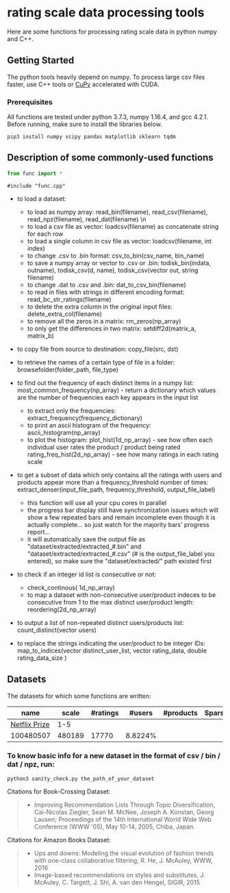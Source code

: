 # rating scale data processing tools

Here are some functions for processing rating scale data in python numpy and C++.

## Getting Started

The python tools heavily depend on numpy. To process large csv files faster, use C++ tools or [CuPy](https://docs-cupy.chainer.org/en/stable/) accelerated with CUDA.
### Prerequisites
All functions are tested under python 3.7.3, numpy 1.16.4, and gcc 4.2.1.
Before running, make sure to install the libraries below. 
```
pip3 install numpy scipy pandas matplotlib sklearn tqdm
```

## Description of some commonly-used functions
```python
from func import *
```
```
#include "func.cpp"
```
* to load a dataset:
    * to load as numpy array:
        read_bin(filename),  read_csv(filename),  read_npz(filename),  read_dat(filename) \n
    * to load a csv file as vector<string>:
        loadcsv(filename) as concatenate string for each row 
    * to load a single column in csv file as vector<string>:
        loadcsv(filename, int index) 
    * to change .csv to .bin format:
        csv_to_bin(csv_name, bin_name)
    * to save a numpy array or vector<string> to .csv or .bin:
        todisk_bin(indata, outname), todisk_csv(d, name), todisk_csv(vector<string> out, string filename)
    * to change .dat to .csv and .bin:
        dat_to_csv_bin(filename)
    * to read in files with strings in different encoding format:
        read_bc_str_ratings(filename)
    * to delete the extra column in the original input files:
        delete_extra_col(filename)
    * to remove all the zeros in a matrix:
        rm_zeros(np_array)
    * to only get the differences in two matrix:
        setdiff2d(matrix_a, matrix_b)
        
* to copy file from source to destination:
        copy_file(src, dst)
        
* to retrieve the names of a certain type of file in a folder:
        browsefolder(folder_path, file_type)
        
* to find out the frequency of each distinct items in a numpy list:
        most_common_frequency(np_array) - return a dictionary which values are the number of frequencies each key appears in the input list
    * to extract only the frequencies:
        extract_frequency(frequency_dictionary)
    * to print an ascii histogram of the frequency:
        ascii_histogram(np_array)
    * to plot the histogram:
        plot_hist(1d_np_array) - see how often each individual user rates the product / product being rated
        rating_freq_hist(2d_np_array) - see how many ratings in each rating scale

* to get a subset of data which only contains all the ratings with users and products appear more than a frequency_threshold number of times:
     extract_denser(input_file_path, frequency_threshold, output_file_label)
    * this function will use all your cpu cores in parallel
    * the progress bar display still have synchronization issues which will show a few repeated bars and remain incomplete even though it is actually complete... so just watch for the majority bars' progress report...
    * it will automatically save the output file as "dataset/extracted/extracted_#.bin" and "dataset/extracted/extracted_#.csv" (# is the output_file_label you entered), so make sure the "dataset/extracted/" path existed first

* to check if an integer id list is consecutive or not:
    * check_continous( 1d_np_array)
    * to map a dataset with non-consecutive user/product indeces to be consecutive from 1 to the max distinct user/product length:
        reordering(2d_np_array)

* to output a list of non-repeated distinct users/products list:
     count_distinct(vector<string> users)

* to replace the strings indicating the user/product to be integer IDs:
        map_to_indices(vector<string> distinct_user_list, vector<string> rating_data, double rating_data_size )


## Datasets
The datasets for which some functions are written:

| name    |  scale |  #ratings | #users  |  #products | Sparsity |
| ------------- | ------------- | ------------- |------------- |------------- |------------- |
| [Netflix Prize](https://www.kaggle.com/netflix-inc/netflix-prize-data) | 1-5   |
| 100480507   | 480189  |17770  | 8.8224%  |


### To know basic info for a new dataset in the format of csv / bin / dat / npz, run:
```
python3 sanity_check.py the_path_of_your_dataset
```

Citations for Book-Crossing Dataset:
> * Improving Recommendation Lists Through Topic Diversification,   Cai-Nicolas Ziegler, Sean M. McNee, Joseph A. Konstan, Georg Lausen; Proceedings of the 14th International World Wide Web Conference (WWW '05), May 10-14, 2005, Chiba, Japan.

Citations for Amazon Books Dataset:
> * Ups and downs: Modeling the visual evolution of fashion trends with one-class collaborative filtering,  R. He, J. McAuley,  WWW, 2016
>  * Image-based recommendations on styles and substitutes,  J. McAuley, C. Targett, J. Shi, A. van den Hengel,  SIGIR, 2015

